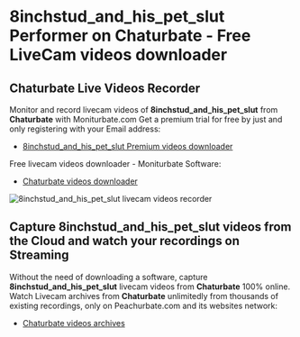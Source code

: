 # 8inchstud_and_his_pet_slut Performer on Chaturbate - Free LiveCam videos downloader

## Chaturbate Live Videos Recorder

Monitor and record livecam videos of **8inchstud_and_his_pet_slut** from **Chaturbate** with Moniturbate.com
Get a premium trial for free by just and only registering with your Email address:
* [8inchstud_and_his_pet_slut Premium videos downloader](https://moniturbate.com/request-demo-licence-key.html)

Free livecam videos downloader - Moniturbate Software:
* [Chaturbate videos downloader](https://moniturbate.com/moniturbate-download-software.html)

![8inchstud_and_his_pet_slut livecam videos recorder](https://peachurnet.com/templates/moniturbate-software.png)


## Capture 8inchstud_and_his_pet_slut videos from the Cloud and watch your recordings on Streaming

Without the need of downloading a software, capture **8inchstud_and_his_pet_slut** livecam videos from **Chaturbate** 100% online.
Watch Livecam archives from **Chaturbate** unlimitedly from thousands of existing recordings, only on Peachurbate.com and its websites network:
* [Chaturbate videos archives](https://peachurnet.com/)